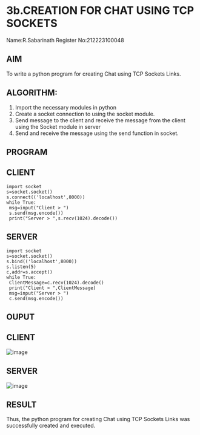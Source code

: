 # 3b.CREATION FOR CHAT USING TCP SOCKETS
Name:R.Sabarinath 
Register No:212223100048
## AIM
To write a python program for creating Chat using TCP Sockets Links.
## ALGORITHM:
1. Import the necessary modules in python
2. Create a socket connection to using the socket module.
3. Send message to the client and receive the message from the client using the Socket module in
 server
4. Send and receive the message using the send function in socket.
## PROGRAM
## CLIENT
```
import socket
s=socket.socket()
s.connect(('localhost',8000))
while True:
 msg=input("Client > ")
 s.send(msg.encode())
 print("Server > ",s.recv(1024).decode())
```
## SERVER
```
import socket
s=socket.socket()
s.bind(('localhost',8000))
s.listen(5)
c,addr=s.accept()
while True:
 ClientMessage=c.recv(1024).decode()
 print("Client > ",ClientMessage)
 msg=input("Server > ")
 c.send(msg.encode())
```
## OUPUT
## CLIENT
![image](https://github.com/Sabari-2005/3b_CHAT_USING_TCP_SOCKETS/assets/139338709/4a0d481c-1a24-4826-b9a2-43cedd9707c8)
## SERVER
![image](https://github.com/Sabari-2005/3b_CHAT_USING_TCP_SOCKETS/assets/139338709/53f78f7a-b70d-43d8-a9d9-4877cc41735d)

## RESULT
Thus, the python program for creating Chat using TCP Sockets Links was successfully created and executed.
